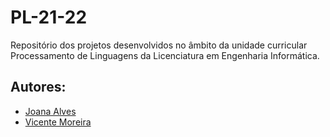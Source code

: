 # **PL-21-22**
Repositório dos projetos desenvolvidos no âmbito da unidade curricular Processamento de Linguagens da Licenciatura em Engenharia Informática.

## **Autores**:
- [Joana Alves](https://github.com/marshaia)
- [Vicente Moreira](https://github.com/VicShadow)
